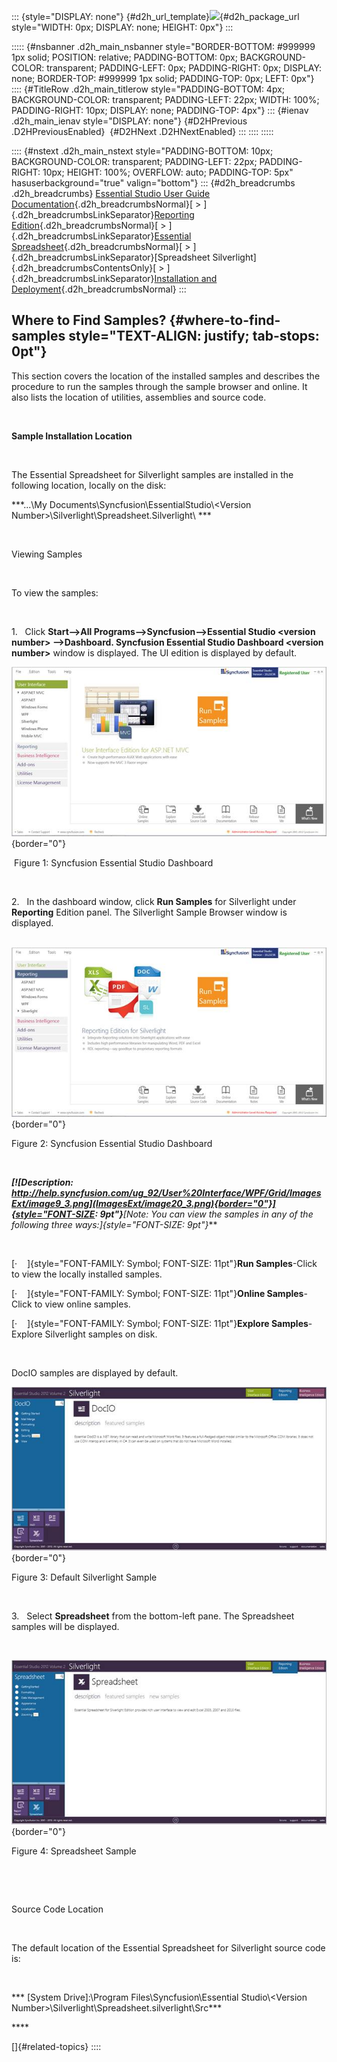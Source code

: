 ::: {style="DISPLAY: none"}
[](ms-xhelp:///?Id=d2h_url_template){#d2h_url_template}![](!package_url!){#d2h_package_url style="WIDTH: 0px; DISPLAY: none; HEIGHT: 0px"}
:::

::::: {#nsbanner .d2h_main_nsbanner style="BORDER-BOTTOM: #999999 1px solid; POSITION: relative; PADDING-BOTTOM: 0px; BACKGROUND-COLOR: transparent; PADDING-LEFT: 0px; PADDING-RIGHT: 0px; DISPLAY: none; BORDER-TOP: #999999 1px solid; PADDING-TOP: 0px; LEFT: 0px"}
:::: {#TitleRow .d2h_main_titlerow style="PADDING-BOTTOM: 4px; BACKGROUND-COLOR: transparent; PADDING-LEFT: 22px; WIDTH: 100%; PADDING-RIGHT: 10px; DISPLAY: none; PADDING-TOP: 4px"}
::: {#ienav .d2h_main_ienav style="DISPLAY: none"}
[](ms-xhelp:///?Id=058ed3b6-a1a1-451a-ad34-33b5bd76b497){#D2HPrevious .D2HPreviousEnabled}  [](ms-xhelp:///?Id=04f3a02a-2c36-453a-9348-f70c1f18e7c1){#D2HNext .D2HNextEnabled}
:::
::::
:::::

:::: {#nstext .d2h_main_nstext style="PADDING-BOTTOM: 10px; BACKGROUND-COLOR: transparent; PADDING-LEFT: 22px; PADDING-RIGHT: 10px; HEIGHT: 100%; OVERFLOW: auto; PADDING-TOP: 5px" hasuserbackground="true" valign="bottom"}
::: {#d2h_breadcrumbs .d2h_breadcrumbs}
[Essential Studio User Guide Documentation](ms-xhelp:///?Id=12457748-09e3-4d74-a240-8e049cedf030){.d2h_breadcrumbsNormal}[ \> ]{.d2h_breadcrumbsLinkSeparator}[Reporting Edition](ms-xhelp:///?Id=027aa5b6-6676-4f93-ad23-c20e8c45792e){.d2h_breadcrumbsNormal}[ \> ]{.d2h_breadcrumbsLinkSeparator}[Essential Spreadsheet](ms-xhelp:///?Id=25812fa4-b4ea-4485-bbfb-30849a783142){.d2h_breadcrumbsNormal}[ \> ]{.d2h_breadcrumbsLinkSeparator}[Spreadsheet Silverlight]{.d2h_breadcrumbsContentsOnly}[ \> ]{.d2h_breadcrumbsLinkSeparator}[Installation and Deployment](ms-xhelp:///?Id=352416cf-2b98-45d2-bde8-e9da447c0455){.d2h_breadcrumbsNormal}
:::

## Where to Find Samples? {#where-to-find-samples style="TEXT-ALIGN: justify; tab-stops: 0pt"}

This section covers the location of the installed samples and describes the procedure to run the samples through the sample browser and online. It also lists the location of utilities, assemblies and source code.

 

**Sample Installation Location**

 

The Essential Spreadsheet for Silverlight samples are installed in the following location, locally on the disk:

***\...\\My Documents\\Syncfusion\\EssentialStudio\\\<Version Number\>\\Silverlight\\Spreadsheet.Silverlight\\ ***

 

Viewing Samples

 

To view the samples:

 

1.   Click **Start\--\>All Programs\--\>Syncfusion\--\>Essential Studio \<version number\> \--\>Dashboard. Syncfusion Essential Studio Dashboard \<version number\>** window is displayed. The UI edition is displayed by default.

![](ImagesExt/image20_1.jpg){border="0"}

 Figure 1: Syncfusion Essential Studio Dashboard

 

2.   In the dashboard window, click **Run Samples** for Silverlight under **Reporting** Edition panel. The Silverlight Sample Browser window is displayed.

 ![](ImagesExt/image20_2.jpg){border="0"}

Figure 2: Syncfusion Essential Studio Dashboard

 

***[![Description: http://help.syncfusion.com/ug_92/User%20Interface/WPF/Grid/ImagesExt/image9_3.png](ImagesExt/image20_3.png){border="0"}]{style="FONT-SIZE: 9pt"}**[Note: You can view the samples in any of the following three ways:]{style="FONT-SIZE: 9pt"}***

 

[·    ]{style="FONT-FAMILY: Symbol; FONT-SIZE: 11pt"}**Run Samples**-Click to view the locally installed samples.

[·    ]{style="FONT-FAMILY: Symbol; FONT-SIZE: 11pt"}**Online Samples**-Click to view online samples.

[·    ]{style="FONT-FAMILY: Symbol; FONT-SIZE: 11pt"}**Explore Samples**-Explore Silverlight samples on disk.

 

DocIO samples are displayed by default.

![](ImagesExt/image20_4.jpg){border="0"}

Figure 3: Default Silverlight Sample

 

3.   Select **Spreadsheet** from the bottom-left pane. The Spreadsheet samples will be displayed.

 

![](ImagesExt/image20_5.jpg){border="0"}

Figure 4: Spreadsheet Sample

 

 

Source Code Location

 

The default location of the Essential Spreadsheet for Silverlight source code is:

 

*** \[System Drive\]:\\Program Files\\Syncfusion\\Essential Studio\\\<Version Number\>\\Silverlight\\Spreadsheet.silverlight\\Src***

**** 

[]{#related-topics}
::::
